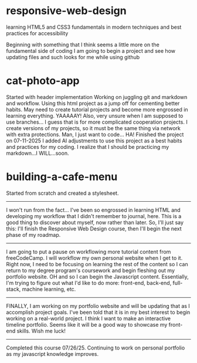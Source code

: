 # responsive-web-design
learning HTML5 and CSS3 fundamentals in modern techniques and best practices for accessibility

Beginning with something that I think seems a little more on the fundamental side of coding
I am going to begin a project and see how updating files and such looks for me while using github

# cat-photo-app
Started with header implementation
Working on juggling git and markdown and workflow. Using this html project as a jump off for cementing better habits.
May need to create tutorial projects and become more engrossed in learning everything. YAAAAAY!
Also, very unsure when I am supposed to use branches... 
I guess that is for more complicated cooperation projects. 
I create versions of my projects, so it must be the same thing via network with extra protections.
Man, I just want to code... HA!
Finished the project on 07-11-2025
I added AI adjustments to use this project as a best habits and practices for my coding. 
I realize that I should be practicing my markdown...I WILL...soon.

# building-a-cafe-menu
Started from scratch and created a stylesheet.

-------
I won't run from the fact... 
I've been so engrossed in learning HTML 
and developing my workflow that I didn't remember to journal, here. 
This is a good thing to discover about myself, now rather than later.
So, I'll just say this:
I'll finish the Responsive Web Design course, 
then I'll begin the next phase of my roadmap.

-------
I am going to put a pause on workflowing more tutorial content from freeCodeCamp.
I will workflow my own personal website when I get to it.
Right now, I need to be focusing on learning the rest of the
content so I can return to my degree program's coursework 
and begin fleshing out my portfolio website. OH and so I can
begin the Javascript content.
Essentially, I'm trying to figure out what I'd like to do more:
front-end, back-end, full-stack, machine learning, etc.

-------
FINALLY, I am working on my portfolio website and will be updating that as 
I accomplish project goals. I've been told that it is in my best interest
to begin working on a real-world project. I think I want to make an interactive
timeline portfolio. Seems like it will be a good way to showcase my front-end
skills. Wish me luck!

-------
Completed this course 07/26/25. Continuing to work on personal
portfolio as my javascript knowledge improves.